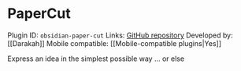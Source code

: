 # PaperCut

Plugin ID: `obsidian-paper-cut`
Links: [GitHub repository](https://github.com/Darakah/obsidian-paper-cut)
Developed by: [[Darakah]]
Mobile compatible: [[Mobile-compatible plugins|Yes]]

Express an idea in the simplest possible way ... or else
